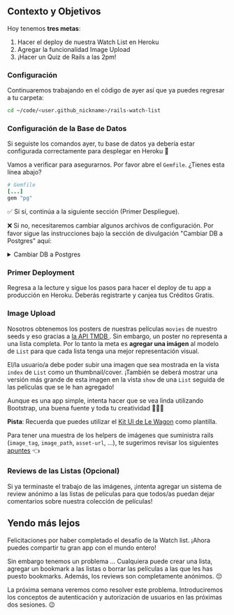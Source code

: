## Contexto y Objetivos

Hoy tenemos **tres metas**:

1. Hacer el deploy de nuestra Watch List en Heroku
2. Agregar la funcionalidad Image Upload
3. ¡Hacer un Quiz de Rails a las 2pm!

### Configuración

Continuaremos trabajando en el código de ayer así que ya puedes regresar a tu carpeta:

```bash
cd ~/code/<user.github_nickname>/rails-watch-list
```

### Configuración de la Base de Datos

Si seguiste los comandos ayer, tu base de datos ya debería estar configurada correctamente para desplegar en Heroku 🚀

Vamos a verificar para asegurarnos. Por favor abre el `Gemfile`. ¿Tienes esta línea abajo? 

```ruby
# Gemfile
[...]
gem "pg"
```

✅ Si sí, continúa a la siguiente sección (Primer Despliegue).

❌ Si no, necesitaremos cambiar algunos archivos de configuración. Por favor sigue las instrucciones bajo la sección de divulgación "Cambiar DB a Postgres" aquí:

<details>
<summary markdown='span'>Cambiar DB a Postgres</summary>
Abre el archivo `config/database.yml`, **borra** todo y reemplázalo con:

```yaml
default: &default
  adapter: postgresql
  encoding: unicode
  pool: 5

development:
  <<: *default
  database: rails-watch-list_development

test:
  <<: *default
  database: rails-watch-list_test
```

Abre tu terminal y ejecuta:

```bash
rails db:create
rails db:migrate
rails db:seed
```
</details>

### Primer Deployment

Regresa a la lecture y sigue los pasos para hacer el deploy de tu app a producción en Heroku. Deberás registrarte y canjea tus Créditos Gratis.

### Image Upload

Nosotros obtenemos los posters de nuestras películas `movies` de nuestro seeds y eso gracias a [la API TMDB ](https://developers.themoviedb.org/3). Sin embargo, un poster no representa a una lista completa. Por lo tanto la meta es **agregar una imágen** al modelo de `List` para que cada lista tenga una mejor representación visual.

El/la usuario/a debe poder subir una imagen que sea mostrada en la vista `index` de `List` como un thumbnail/cover. ¡También se deberá mostrar una versión más grande de esta imagen en la vista `show` de una `List` seguida de las películas que se le han agregado!

Aunque es una app simple, intenta hacer que se vea linda utilizando Bootstrap, una buena fuente y toda tu creatividad 🎨😊🎨

**Pista**: Recuerda que puedes utilizar el [Kit UI de Le Wagon](https://uikit.lewagon.com/) como plantilla.

Para tener una muestra de los helpers de imágenes que suministra rails (`image_tag`, `image_path`, `asset-url`, ...), te sugerimos revisar los siguientes [apuntes](https://kitt.lewagon.com/knowledge/cheatsheets/rails_image_helpers) 👈

### Reviews de las Listas (Opcional)

Si ya terminaste el trabajo de las imágenes, ¡intenta agregar un sistema de review anónimo a las listas de películas para que todos/as puedan dejar comentarios sobre nuestra colección de películas!

## Yendo más lejos
Felicitaciones por haber completado el desafío de la Watch list. ¡Ahora puedes compartir tu gran app con el mundo entero!

Sin embargo tenemos un problema ... Cualquiera puede crear una lista, agregar un bookmark a las listas o borrar las películas a las que les has puesto bookmarks. Además, los reviews son completamente anónimos. 😔

La próxima semana veremos como resolver este problema. Introduciremos los conceptos de autenticación y autorización de usuarios en las próximas dos sesiones. 😉
